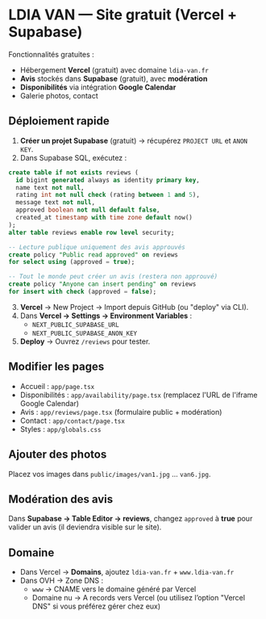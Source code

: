
# LDIA VAN — Site gratuit (Vercel + Supabase)

Fonctionnalités gratuites :
- Hébergement **Vercel** (gratuit) avec domaine `ldia-van.fr`
- **Avis** stockés dans **Supabase** (gratuit), avec **modération**
- **Disponibilités** via intégration **Google Calendar**
- Galerie photos, contact

## Déploiement rapide

1. **Créer un projet Supabase** (gratuit) → récupérez `PROJECT URL` et `ANON KEY`.
2. Dans Supabase SQL, exécutez :

```sql
create table if not exists reviews (
  id bigint generated always as identity primary key,
  name text not null,
  rating int not null check (rating between 1 and 5),
  message text not null,
  approved boolean not null default false,
  created_at timestamp with time zone default now()
);
alter table reviews enable row level security;

-- Lecture publique uniquement des avis approuvés
create policy "Public read approved" on reviews
for select using (approved = true);

-- Tout le monde peut créer un avis (restera non approuvé)
create policy "Anyone can insert pending" on reviews
for insert with check (approved = false);
```

3. **Vercel** → New Project → Import depuis GitHub (ou "deploy" via CLI).
4. Dans **Vercel → Settings → Environment Variables** :
   - `NEXT_PUBLIC_SUPABASE_URL`
   - `NEXT_PUBLIC_SUPABASE_ANON_KEY`
5. **Deploy** → Ouvrez `/reviews` pour tester.

## Modifier les pages

- Accueil : `app/page.tsx`
- Disponibilités : `app/availability/page.tsx` (remplacez l'URL de l'iframe Google Calendar)
- Avis : `app/reviews/page.tsx` (formulaire public + modération)
- Contact : `app/contact/page.tsx`
- Styles : `app/globals.css`

## Ajouter des photos
Placez vos images dans `public/images/van1.jpg` ... `van6.jpg`.

## Modération des avis
Dans **Supabase → Table Editor → reviews**, changez `approved` à **true** pour valider un avis (il deviendra visible sur le site).

## Domaine
- Dans Vercel → **Domains**, ajoutez `ldia-van.fr` + `www.ldia-van.fr`
- Dans OVH → Zone DNS : 
  - `www` → CNAME vers le domaine généré par Vercel
  - Domaine nu → A records vers Vercel (ou utilisez l’option "Vercel DNS" si vous préférez gérer chez eux)
